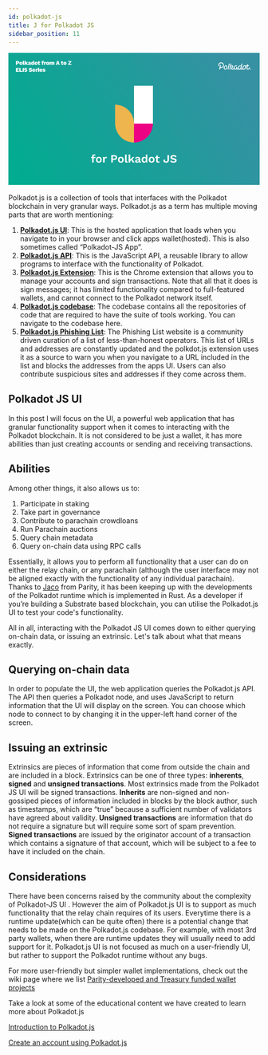 ```yaml
---
id: polkadot-js
title: J for Polkadot JS
sidebar_position: 11
---
```


![J for Polkadot JS](assets/J.png)

Polkadot.js is a collection of tools that interfaces with the Polkadot blockchain in very granular ways. Polkadot.js as a term has multiple moving parts that are worth mentioning:


1. **[Polkadot.js UI](https://polkadot.js.org/)**: This is the hosted application that loads when you navigate to in your browser and click apps wallet(hosted). This is also sometimes called “Polkadot-JS App”.
2. **[Polkadot.js API](https://github.com/polkadot-js/api)**: This is the JavaScript API, a reusable library to allow programs to interface with the functionality of Polkadot. 
3. **[Polkadot.js Extension](https://polkadot.js.org/extension/)**: This is the Chrome extension that allows you to manage your accounts and sign transactions. Note that all that it does is sign messages; it has limited functionality compared to full-featured wallets, and cannot connect to the Polkadot network itself.
4. **[Polkadot.js codebase](https://github.com/polkadot-js/)**: The codebase contains all the repositories of code that are required to have the suite of tools working. You can navigate to the codebase here.
5. **[Polkadot.js Phishing List](https://polkadot.js.org/phishing/)**: The Phishing List website is a community driven curation of a list of less-than-honest operators. This list of URLs and addresses are constantly updated and the polkdot.js extension uses it as a source to warn you when you navigate to a URL included in the list and blocks the addresses from the apps UI. Users can also contribute suspicious sites and addresses if they come across them.

## Polkadot JS UI

In this post I will focus on the UI, a powerful web application that has granular functionality support when it comes to interacting with the Polkadot blockchain. It is not considered to be just a wallet, it has more abilities than just creating accounts or sending and receiving transactions. 

## Abilities

Among other things, it also allows us to:

1. Participate in staking
2. Take part in governance
3. Contribute to parachain crowdloans 
4. Run Parachain auctions
5. Query chain metadata
6. Query on-chain data using RPC calls

Essentially, it allows you to perform all functionality that a  user can do on either the relay chain, or any parachain (although the user interface may not be aligned exactly with the functionality of any individual parachain). Thanks to [Jaco](https://www.parity.io/blog/people-of-parity-jaco-greeff/) from Parity, it has been keeping up with the developments of the Polkadot runtime which is implemented in Rust. As a developer if you’re building a Substrate based blockchain, you can utilise the Polkadot.js UI to test your code's functionality.

All in all, interacting with the Polkadot JS UI comes down to either querying on-chain data, or issuing an extrinsic. Let's talk about what that means exactly.

## Querying on-chain data

In order to populate the UI, the web application queries the Polkadot.js API. The API then queries a Polkadot node, and uses JavaScript to return information that the UI will display on the screen. You can choose which node to connect to by changing it in the upper-left hand corner of the screen.

## Issuing an extrinsic

Extrinsics are pieces of information that come from outside the chain and are included in a block. Extrinsics can be one of three types: **inherents**, **signed** and **unsigned transactions**. Most extrinsics made from the Polkadot JS UI will be signed transactions. **Inherits** are non-signed and non-gossiped pieces of information included in blocks by the block author, such as timestamps, which are “true” because a sufficient number of validators have agreed about validity. **Unsigned transactions** are information that do not require a signature but will require some sort of spam prevention. **Signed transactions** are issued by the originator account of a transaction which contains a signature of that account, which will be subject to a fee to have it included on the chain. 

## Considerations

There have been concerns raised  by the community about the complexity of Polkadot-JS UI . However the aim of Polkadot.js UI is to support as much functionality that the relay chain requires of its users. Everytime there is a runtime update(which can be quite often) there is a potential change that needs to be made on the Polkadot.js codebase. For example, with most 3rd party wallets, when there are runtime updates they will usually need to add support for it. Polkadot.js UI is not focused as much on a user-friendly UI, but rather to support the Polkadot runtime without any bugs. 

For more user-friendly but simpler wallet implementations, check out the wiki page where we list [Parity-developed and Treasury funded wallet projects](https://wiki.polkadot.network/docs/build-wallets#treasury-funded-wallets)

Take a look at some of the educational content we have created to learn more about Polkadot.js

[Introduction to Polkadot.js](https://www.youtube.com/watch?v=4EQqwGFV1D8)

[Create an account using Polkadot.js](https://www.youtube.com/watch?v=sy7lvAqyzkY) 

